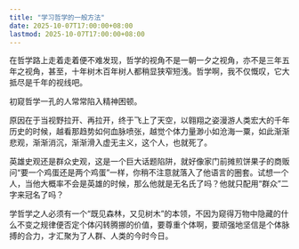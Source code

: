 ```yaml
---
title: "学习哲学的一般方法"
date: 2025-10-07T17:00:00+08:00
lastmod: 2025-10-07T17:00:00+08:00
---
```


在哲学路上走着走着便不难发现，哲学的视角不是一朝一夕之视角，亦不是三年五年之视角，甚至，十年树木百年树人都稍显狭窄短浅。哲学啊，我不仅慨叹，它大抵尽是千年的视线吧。

<!--more-->

初窥哲学一孔的人常常陷入精神困顿。

原因在于当视野拉开、再拉开，终于飞上了天空，以翱翔之姿漫游人类宏大的千年历史的时候，越看那趋势如何血脉喷张，越觉个体力量渺小如沧海一粟，如此渐渐悲观，渐渐消沉，渐渐滑入虚无主义，这个人，也就死了。

英雄史观还是群众史观，这是一个巨大话题陷阱，就好像家门前摊煎饼果子的商贩问“要一个鸡蛋还是两个鸡蛋”一样，你稍不注意就落入了他语言的圈套。试想一个人，当他大概率不会是英雄的时候，那么他就是无名氏了吗？他就只配用“群众”二字来冠名了吗？

学哲学之人必须有一个“既见森林，又见树木”的本领，不因为窥得万物中隐藏的什么不变之规律便否定个体闪转腾挪的价值，要尊重个体啊，要顽强地坚信是个体脉搏的合力，才汇聚为了人群、人类的今时今日。
